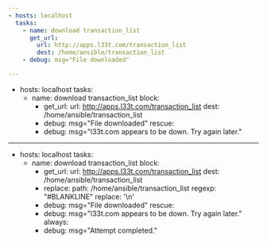 ```yaml
---
- hosts: localhost
  tasks:
    - name: download transaction_list
      get_url:
        url: http://apps.l33t.com/transaction_list
        dest: /home/ansible/transaction_list
    - debug: msg="File downloaded"

---
```

- hosts: localhost
  tasks:
    - name: download transaction_list
      block:
        - get_url:
            url: http://apps.l33t.com/transaction_list
            dest: /home/ansible/transaction_list
        - debug: msg="File downloaded"
      rescue:
        - debug: msg="l33t.com appears to be down.  Try again later."


---
- hosts: localhost
  tasks:
    - name: download transaction_list
      block:
        - get_url:
            url: http://apps.l33t.com/transaction_list
            dest: /home/ansible/transaction_list
        - replace:
            path: /home/ansible/transaction_list
            regexp: "#BLANKLINE"
            replace: '\n'
        - debug: msg="File downloaded"
      rescue:
        - debug: msg="l33t.com appears to be down.  Try again later."
      always:
        - debug: msg="Attempt completed."